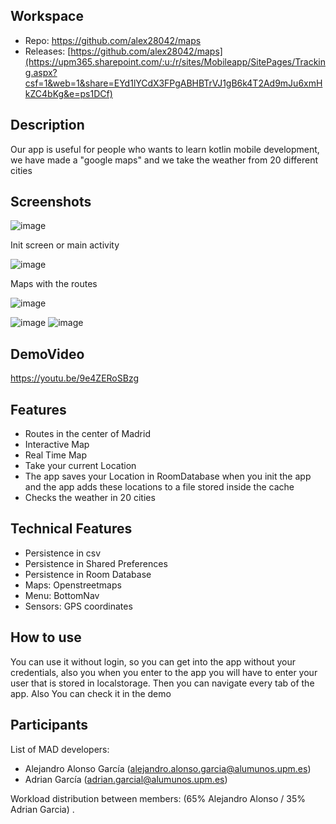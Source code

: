

## Workspace 
- Repo: https://github.com/alex28042/maps
- Releases: [https://github.com/alex28042/maps](https://upm365.sharepoint.com/:u:/r/sites/Mobileapp/SitePages/Tracking.aspx?csf=1&web=1&share=EYd1lYCdX3FPgABHBTrVJ1gB6k4T2Ad9mJu6xmHkZC4bKg&e=ps1DCf)
## Description
Our app is useful for people who wants to learn kotlin mobile development, we have made a "google maps" and we take the weather from 20 different cities

## Screenshots
![image](https://github.com/alex28042/maps/assets/73026276/656f3368-155f-45e5-975c-5981d0d60f47)

Init screen or main activity

![image](https://github.com/alex28042/maps/assets/73026276/8fbf527d-fc0d-49df-b308-406f5aab91b3)

Maps with the routes

![image](https://github.com/alex28042/maps/assets/73026276/b7fb1acb-cd97-42e1-b3ff-9b9cd9e73b09)


![image](https://github.com/alex28042/maps/assets/73026276/cb1697d0-71d9-42dd-a2de-25f816e8e4b0)
![image](https://github.com/alex28042/maps/assets/73026276/c925d477-c749-4317-9b0f-77838f308ac4)


## DemoVideo
https://youtu.be/9e4ZERoSBzg
## Features
- Routes in the center of Madrid
- Interactive Map
- Real Time Map
- Take your current Location
- The app saves your Location in RoomDatabase when you init the app and the app adds these locations to a file stored inside the cache
- Checks the weather in 20 cities

## Technical Features
- Persistence in csv
- Persistence in Shared Preferences
- Persistence in Room Database
- Maps: Openstreetmaps
- Menu: BottomNav
- Sensors: GPS coordinates
## How to use
You can use it without login, so you can get into the app without your credentials, also you when you enter to the app you will have to enter your user that is stored in localstorage. Then you can navigate every tab of the app. Also You can check it in the demo

## Participants
List of MAD developers:

- Alejandro Alonso García (alejandro.alonso.garcia@alumunos.upm.es)
- Adrian García (adrian.garcial@alumunos.upm.es)
  
Workload distribution between members: (65% Alejandro Alonso / 35% Adrian Garcia) . 
